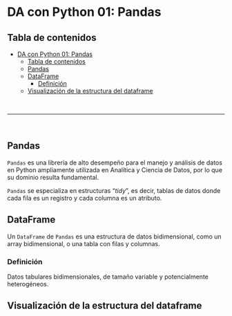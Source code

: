# DA con Python 01: Pandas

## Tabla de contenidos

- [DA con Python 01: Pandas](#da-con-python-01-pandas)
  - [Tabla de contenidos](#tabla-de-contenidos)
  - [Pandas](#pandas)
  - [DataFrame](#dataframe)
    - [Definición](#definición)
  - [Visualización de la estructura del dataframe](#visualización-de-la-estructura-del-dataframe)

&nbsp;

---
&nbsp;

## Pandas

`Pandas` es una librería de alto desempeño para el manejo y análisis de datos en Python ampliamente utilizada en Analítica y Ciencia de Datos, por lo que su dominio resulta fundamental.

`Pandas` se especializa en estructuras “*tidy*”, es decir, tablas de datos donde cada fila es un registro y cada columna es un atributo.

## DataFrame

Un `DataFrame` de `Pandas` es una estructura de datos bidimensional, como un array bidimensional, o una tabla con filas y columnas.

### Definición

Datos tabulares bidimensionales, de tamaño variable y potencialmente heterogéneos.

## Visualización de la estructura del dataframe


